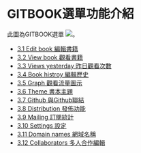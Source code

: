 # GITBOOK選單功能介紹
此圖為GITBOOK選單
![](https://dl.dropboxusercontent.com/s/mauunyg88bd0w9r/%E8%9E%A2%E5%B9%95%E6%88%AA%E5%9C%96%202015-01-13%2010.57.23.png?dl=0)。

* [3.1 Edit book 編輯書籍](sc3-1.md)
* [3.2 View book 觀看書籍](sc3-2.md)
* [3.3 Views yesterday 昨日觀看次數](sc3-3.md)
* [3.4 Book histroy 編輯歷史](sc3-4.md)
* [3.5 Graph 觀看流量圖示](sc3-5.md)
* [3.6 Theme 書本主題](sc3-6.md)
* [3.7 Github 與Github聯結](sc3-7.md)
* [3.8 Distribution 發佈功能](sc3-8.md)
* [3.9 Mailing 訂閱統計](sc3-9.md)
* [3.10 Settings 設定](sc3-10.md)
* [3.11 Domain names 網域名稱](sc3-11.md)
* [3.12 Collaborators 多人合作編輯](sc3-12.md)






